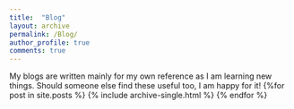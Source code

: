 ```yaml
---
title:  "Blog"
layout: archive
permalink: /Blog/
author_profile: true
comments: true
---
```

My blogs are written mainly for my own reference as I am learning new things. Should someone else find these useful too, I am happy for it!
{%for post in site.posts %}
    {% include archive-single.html %}
{% endfor %}
